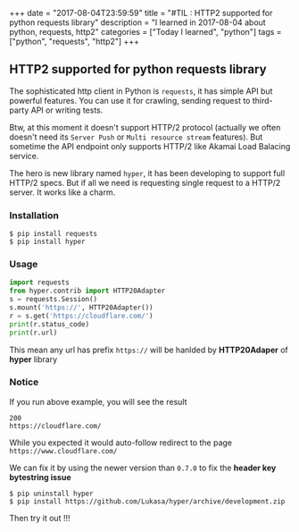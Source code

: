 +++
date = "2017-08-04T23:59:59"
title = "#TIL : HTTP2 supported for python requests library"
description = "I learned in 2017-08-04 about python, requests, http2"
categories = ["Today I learned", "python"]
tags = ["python", "requests", "http2"]
+++



## HTTP2 supported for python requests library

The sophisticated http client in Python is `requests`, it has simple API but powerful features. You can use it for crawling, sending request to third-party API or writing tests.

Btw, at this moment it doesn't support HTTP/2 protocol (actually we often doesn't need its `Server Push` or `Multi resource stream` features). But sometime the API endpoint only supports HTTP/2 like Akamai Load Balacing service.

The hero is new library named `hyper`, it has been developing to support full HTTP/2 specs. But if all we need is requesting single request to a HTTP/2 server. It works like a charm.

### Installation

```
$ pip install requests
$ pip install hyper
```

### Usage

```python
import requests
from hyper.contrib import HTTP20Adapter
s = requests.Session()
s.mount('https://', HTTP20Adapter())
r = s.get('https://cloudflare.com/')
print(r.status_code)
print(r.url)
```

This mean any url has prefix `https://` will be hanlded by **HTTP20Adaper** of **hyper** library

### Notice

If you run above example, you will see the result

```
200
https://cloudflare.com/
```

While you expected it would auto-follow redirect to the page `https://www.cloudflare.com/`

We can fix it by using the newer version than `0.7.0` to fix the **header key bytestring issue**

```
$ pip uninstall hyper
$ pip install https://github.com/Lukasa/hyper/archive/development.zip
```

Then try it out !!!
